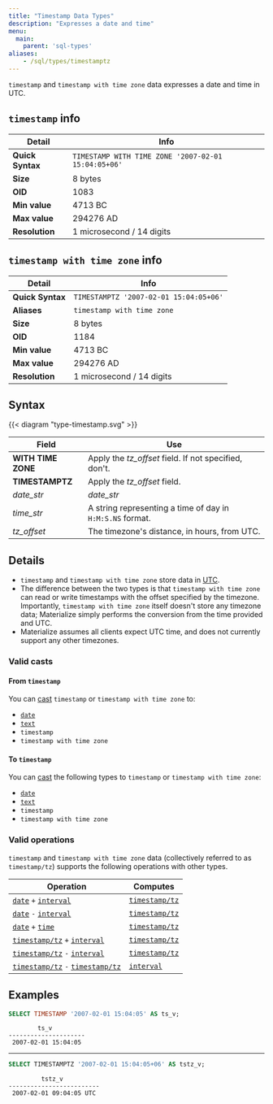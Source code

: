 ```yaml
---
title: "Timestamp Data Types"
description: "Expresses a date and time"
menu:
  main:
    parent: 'sql-types'
aliases:
    - /sql/types/timestamptz
---
```


`timestamp` and `timestamp with time zone` data expresses a date and time in
UTC.

## `timestamp` info

Detail | Info
-------|------
**Quick Syntax** | `TIMESTAMP WITH TIME ZONE '2007-02-01 15:04:05+06'`
**Size** | 8 bytes
**OID** | 1083
**Min value** | 4713 BC
**Max value** | 294276 AD
**Resolution** | 1 microsecond / 14 digits

## `timestamp with time zone` info

Detail | Info
-------|------
**Quick Syntax** | `TIMESTAMPTZ '2007-02-01 15:04:05+06'`
**Aliases** | `timestamp with time zone`
**Size** | 8 bytes
**OID** | 1184
**Min value** | 4713 BC
**Max value** | 294276 AD
**Resolution** | 1 microsecond / 14 digits

## Syntax

{{< diagram "type-timestamp.svg" >}}

Field | Use
------|-----
**WITH TIME ZONE** | Apply the _tz&lowbar;offset_ field. If not specified, don't.
**TIMESTAMPTZ** | Apply the _tz&lowbar;offset_ field.
_date&lowbar;str_ | _date&lowbar;str_ | A string representing a date in `Y-M-D`, `Y M-D`, `Y M D` or `YMD` format.
_time&lowbar;str_ | A string representing a time of day in `H:M:S.NS` format.
_tz&lowbar;offset_ | The timezone's distance, in hours, from UTC.

## Details

- `timestamp` and `timestamp with time zone` store data in
  [UTC](https://en.wikipedia.org/wiki/Coordinated_Universal_Time).
- The difference between the two types is that `timestamp with time zone` can read or write
  timestamps with the offset specified by the timezone. Importantly,
  `timestamp with time zone` itself doesn't store any timezone data; Materialize simply
  performs the conversion from the time provided and UTC.
- Materialize assumes all clients expect UTC time, and does not currently
  support any other timezones.

### Valid casts

#### From `timestamp`

You can [cast](../../functions/cast) `timestamp` or `timestamp with time zone` to:

- [`date`](../date)
- [`text`](../text)
- `timestamp`
- `timestamp with time zone`

#### To `timestamp`

You can [cast](../../functions/cast) the following types to `timestamp` or
`timestamp with time zone`:

- [`date`](../date)
- [`text`](../text)
- `timestamp`
- `timestamp with time zone`

### Valid operations

`timestamp` and `timestamp with time zone` data (collectively referred to as
`timestamp/tz`) supports the following operations with other types.

Operation | Computes
----------|------------
[`date`](../date) `+` [`interval`](../interval) | [`timestamp/tz`](../timestamp)
[`date`](../date) `-` [`interval`](../interval) | [`timestamp/tz`](../timestamp)
[`date`](../date) `+` [`time`](../time) | [`timestamp/tz`](../timestamp)
[`timestamp/tz`](../timestamp) `+` [`interval`](../interval) | [`timestamp/tz`](../timestamp)
[`timestamp/tz`](../timestamp) `-` [`interval`](../interval) | [`timestamp/tz`](../timestamp)
[`timestamp/tz`](../timestamp) `-` [`timestamp/tz`](../timestamp) | [`interval`](../interval)

## Examples

```sql
SELECT TIMESTAMP '2007-02-01 15:04:05' AS ts_v;
```
```nofmt
        ts_v
---------------------
 2007-02-01 15:04:05
```

<hr/>

```sql
SELECT TIMESTAMPTZ '2007-02-01 15:04:05+06' AS tstz_v;
```
```nofmt
         tstz_v
-------------------------
 2007-02-01 09:04:05 UTC
```
